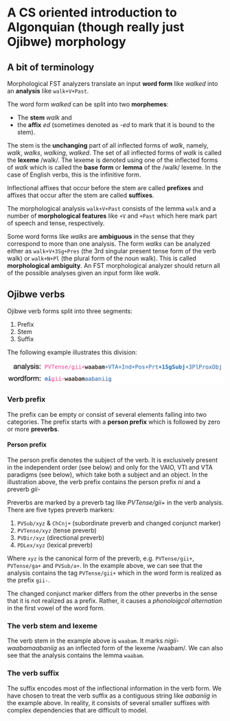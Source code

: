 # A CS oriented introduction to Algonquian (though really just Ojibwe) morphology

## A bit of terminology

Morphological FST analyzers translate an input **word form** like *walked* into an **analysis** like `walk+V+Past`. 

The word form *walked* can be split into two **morphemes**: 

* The **stem** *walk* and
* the **affix** *ed* (sometimes denoted as *-ed* to mark that it is bound to the stem).

The stem is the **unchanging** part of all inflected forms of *walk*, namely, *walk*, *walks*, *walking*, *walked*. The set of all inflected forms of *walk* is called the **lexeme** /walk/. The lexeme is denoted using one of the inflected forms of *walk* which is called the **base form** or **lemma** of the /walk/ lexeme. In the case of English verbs, this is the infinitive form.   

Inflectional affixes that occur before the stem are called **prefixes** and affixes that occur after the stem are called **suffixes**.

The morphological analysis `walk+V+Past` consists of the lemma `walk` and a number of **morphological features** like `+V` and `+Past` which here mark part of speech and tense, respectively.

Some word forms like *walks* are **ambiguous** in the sense that they correspond to more than one analysis. The form *walks* can be analyzed either as `walk+V+3Sg+Pres` (the 3rd singular present tense form of the verb walk) or `walk+N+Pl` (the plural form of the noun walk). This is called **morphological ambiguity**. An FST morphological analyzer should return all of the possible analyses given an input form like *walk*. 

## Ojibwe verbs

Ojibwe verb forms split into three segments:

1. Prefix
2. Stem
3. Suffix

The following example illustrates this division:

![Ojibwe verb](word.png)

### Verb prefix

The prefix can be empty or consist of several elements falling into two categories. The prefix starts with a **person prefix** which is followed by zero or more **preverbs**.

#### Person prefix

The person prefix denotes the subject of the verb. It is exclusively present in the independent order (see below) and only for the VAIO, VTI and VTA paradigms (see below), which take both a subject and an object. In the illustration above, the verb prefix contains the person prefix *ni* and a preverb *gii-*

Preverbs are marked by a preverb tag like *PVTense/gii+* in the verb analysis. There are five types preverb markers:

1. `PVSub/xyz` & `ChCnj+` (subordinate preverb and changed conjunct marker)
2. `PVTense/xyz` (tense preverb)
3. `PVDir/xyz` (directional preverb)
4. `PDLex/xyz` (lexical preverb)

Where `xyz` is the canonical form of the preverb, e.g. `PVTense/gii+`, `PVTense/ga+` and `PVSub/a+`. In the example above, we can see that the analysis contains the tag `PVTense/gii+` which in the word form is realized as the prefix `gii-`.

The changed conjunct marker differs from the other preverbs in the sense that it is not realized as a prefix. Rather, it causes a *phonoloigcal alternation* in the first vowel of the word form.  

### The verb stem and lexeme

The verb stem in the example above is `waabam`. It marks *nigii-waabamaabaniig* as an inflected form of the lexeme /waabam/. We can also see that the analysis contains the lemma `waabam`. 

### The verb suffix

The suffix encodes most of the inflectional information in the verb form. We have chosen to treat the verb suffix as a contiguous string like *aabaniig* in the example above. In reality, it consists of several smaller suffixes with complex dependencies that are difficult to model. 
